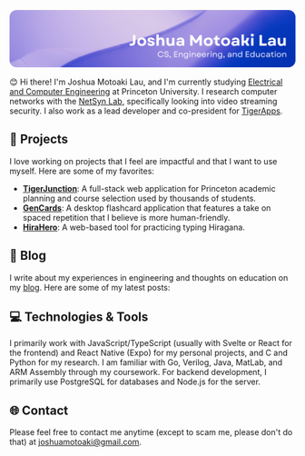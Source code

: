 ![Header](./header.png)

😊 Hi there! I'm Joshua Motoaki Lau, and I'm currently studying [Electrical and Computer Engineering](https://ece.princeton.edu/) at Princeton University. I research computer networks with the [NetSyn Lab](https://netsyn.princeton.edu/), specifically looking into video streaming security. I also work as a lead developer and co-president for [TigerApps](https://tigerapps.org/). 

## 🚀 Projects
I love working on projects that I feel are impactful and that I want to use myself. Here are some of my favorites:

- [**TigerJunction**](https://github.com/TigerAppsOrg/tiger-junction): A full-stack web application for Princeton academic planning and course selection used by thousands of students.
- [**GenCards**](https://github.com/joshuamotoaki/gen-cards): A desktop flashcard application that features a take on spaced repetition that I believe is more human-friendly.
- [**HiraHero**](https://github.com/joshuamotoaki/hira-hero): A web-based tool for practicing typing Hiragana.

## 📝 Blog

I write about my experiences in engineering and thoughts on education on my [blog](https://motoaki.dev). Here are some of my latest posts:
<!-- BLOG-POST-LIST:START -->
<!-- BLOG-POST-LIST:END -->

## 💻 Technologies & Tools
I primarily work with JavaScript/TypeScript (usually with Svelte or React for the frontend) and React Native (Expo) for my personal projects, and C and Python for my research. I am familiar with Go, Verilog, Java, MatLab, and ARM Assembly through my coursework. For backend development, I primarily use PostgreSQL for databases and Node.js for the server.

## 🌐 Contact
Please feel free to contact me anytime (except to scam me, please don't do that) at joshuamotoaki@gmail.com.
